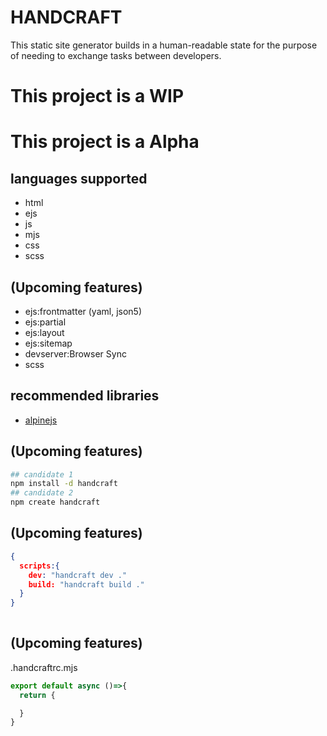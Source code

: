 # HANDCRAFT
This static site generator builds in a human-readable state for the purpose of needing to exchange tasks between developers.

# This project is a WIP

# This project is a Alpha

## languages supported
- html
- ejs
- js
- mjs
- css
- scss

## (Upcoming features)
- ejs:frontmatter (yaml, json5)
- ejs:partial
- ejs:layout
- ejs:sitemap
- devserver:Browser Sync
- scss

## recommended libraries
- [alpinejs](https://alpinejs.dev/)


## (Upcoming features)
```bash
## candidate 1
npm install -d handcraft 
## candidate 2
npm create handcraft
```

## (Upcoming features)
```json
{
  scripts:{
    dev: "handcraft dev ."
    build: "handcraft build ."
  }
}
 
```

## (Upcoming features)
.handcraftrc.mjs
```mjs
export default async ()=>{
  return {

  }
}
```